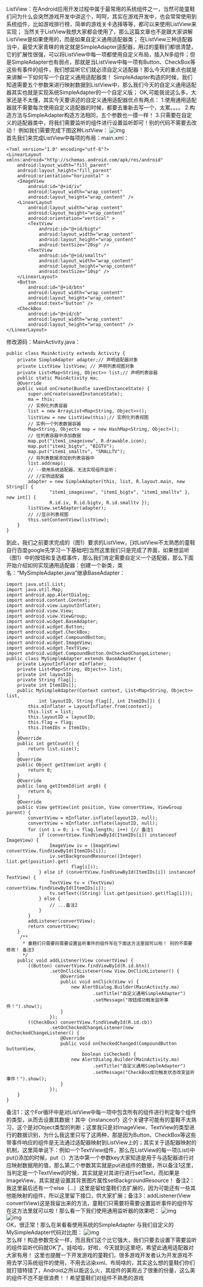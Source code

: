 ListView：在Android应用开发过程中属于最常用的系统组件之一，当然可能童鞋们问为什么会突然游戏开发中讲这个，呵呵，其实在游戏开发中，也会常常使用到系统组件，比如游戏排行榜，简单的游戏关卡选择等等，都可以来使用ListView来实现；
当然关于ListView我想大家都会使用了，那么这篇文章也不是跟大家讲解ListView是如果使用的，而是如果自定义通用适配器类；
在ListView三种适配器当中，最受大家青睐的肯定就是SimpleAdapter适配器，用过的童鞋们都很清楚，它的扩展性很强，可以将ListView中每一项都使用自定义布局，插入N多组件；但是SimpleAdapter也有弱点，那就是当ListView中每一项有Button、CheckBox等这些有事件的组件，我们想监听它们就必须自定义适配器！那么今天的重点也就是来讲解一下如何写一个自定义通用适配器类！
SimpleAdapter构造的时候，我们知道需要五个参数来进行映射数据到ListView中，那么我们今天的自定义通用适配器其实也就是实现系统SimpleAdapter的一个自定义版；
OK,可能我说这么多，大家还是不太懂，其实今天要讲述的自定义通用适配器优点有两点：
1.使用通用适配器就不需要每次使用自定义适配器的时候，都要去重新去写一个，太累。。。。
2.构造方法与SimpleAdapter构造方法相同，五个参数也一摸一样！
3.只需要在自定义的适配器类中，将我们需要监听的组件进行设置监听即可！别的代码不需要去改动！
例如我们需要完成下图这种ListView：
![img](P)  
首先我们来完成ListView中每项的布局：main.xml：
```  
<?xml version="1.0" encoding="utf-8"?>
<LinearLayout xmlns:android="http://schemas.android.com/apk/res/android"
    android:layout_width="fill_parent"
    android:layout_height="fill_parent"
    android:orientation="horizontal" >
    <ImageView
        android:id="@+id/iv"
        android:layout_width="wrap_content"
        android:layout_height="wrap_content" />
    <LinearLayout
        android:layout_width="wrap_content"
        android:layout_height="wrap_content"
        android:orientation="vertical" >
        <TextView
            android:id="@+id/bigtv"
            android:layout_width="wrap_content"
            android:layout_height="wrap_content"
            android:textSize="20sp" />
        <TextView
            android:id="@+id/smalltv"
            android:layout_width="wrap_content"
            android:layout_height="wrap_content"
            android:textSize="10sp" />
    </LinearLayout>
    <Button
        android:id="@+id/btn"
        android:layout_width="wrap_content"
        android:layout_height="wrap_content"
        android:text="button" />
    <CheckBox
        android:id="@+id/cb"
        android:layout_width="wrap_content"
        android:layout_height="wrap_content" />
</LinearLayout>
```
修改源码：MainActivity.java：
```  
public class MainActivity extends Activity {
	private SimpleAdapter adapter;// 声明适配器对象
	private ListView listView; // 声明列表视图对象
	private List<Map<String, Object>> list;// 声明列表容器
	public static MainActivity ma;
	@Override
	public void onCreate(Bundle savedInstanceState) {
		super.onCreate(savedInstanceState);
		ma = this;
		// 实例化列表容器
		list = new ArrayList<Map<String, Object>>();
		listView = new ListView(this);// 实例化列表视图
		// 实例一个列表数据容器
		Map<String, Object> map = new HashMap<String, Object>();
		// 往列表容器中添加数据
		map.put("item1_imageivew", R.drawable.icon);
		map.put("item1_bigtv", "BIGTV");
		map.put("item1_smalltv", "SMALLTV");
		// 将列表数据添加到列表容器中
		list.add(map);
		// --使用系统适配器，无法实现组件监听；
		// //实例适配器
		adapter = new SimpleAdapter(this, list, R.layout.main, new String[] {
				"item1_imageivew", "item1_bigtv", "item1_smalltv" }, new int[] {
				R.id.iv, R.id.bigtv, R.id.smalltv });
		listView.setAdapter(adapter);
		// //显示列表视图
		this.setContentView(listView);
	}
}
```
到此，我们之前要求完成的（图1）要求的ListView，[对ListView不太熟悉的童鞋自行百度google先学习一下基础吧]当然这里我们只是完成了界面，如果想监听（图1）中的按钮和复选框事件，那么我们肯定需要自定义一个适配器，那么下面开始介绍如何实现通用适配器：创建一个新类，类名：“MySimpleAdapter.java”继承BaseAdapter：
```  
import java.util.List;
import java.util.Map;
import android.app.AlertDialog;
import android.content.Context;
import android.view.LayoutInflater;
import android.view.View;
import android.view.ViewGroup;
import android.widget.BaseAdapter;
import android.widget.Button;
import android.widget.CheckBox;
import android.widget.CompoundButton;
import android.widget.ImageView;
import android.widget.TextView;
import android.widget.CompoundButton.OnCheckedChangeListener;
public class MySimpleAdapter extends BaseAdapter {
	private LayoutInflater mInflater;
	private List<Map<String, Object>> list;
	private int layoutID;
	private String flag[];
	private int ItemIDs[];
	public MySimpleAdapter(Context context, List<Map<String, Object>> list,
			int layoutID, String flag[], int ItemIDs[]) {
		this.mInflater = LayoutInflater.from(context);
		this.list = list;
		this.layoutID = layoutID;
		this.flag = flag;
		this.ItemIDs = ItemIDs;
	}
	@Override
	public int getCount() {
		return list.size();
	}
	@Override
	public Object getItem(int arg0) {
		return 0;
	}
	@Override
	public long getItemId(int arg0) {
		return 0;
	}
	@Override
	public View getView(int position, View convertView, ViewGroup parent) {
		convertView = mInflater.inflate(layoutID, null);
		convertView = mInflater.inflate(layoutID, null);
		for (int i = 0; i < flag.length; i++) {// 备注1
			if (convertView.findViewById(ItemIDs[i]) instanceof ImageView) {
				ImageView iv = (ImageView) convertView.findViewById(ItemIDs[i]);
				iv.setBackgroundResource((Integer) list.get(position).get(
						flag[i]));
			} else if (convertView.findViewById(ItemIDs[i]) instanceof TextView) {
				TextView tv = (TextView) convertView.findViewById(ItemIDs[i]);
				tv.setText((String) list.get(position).get(flag[i]));
			} else {
				// ...备注2
			}
		}
		addListener(convertView);
		return convertView;
	}
	 /**
	  * 童鞋们只需要将需要设置监听事件的组件写在下面这方法里就可以啦！ 别的不需要修改！ 备注3
	  */
	public void addListener(View convertView) {
		((Button) convertView.findViewById(R.id.btn))
				.setOnClickListener(new View.OnClickListener() {
					@Override
					public void onClick(View v) {
						new AlertDialog.Builder(MainActivity.ma)
								.setTitle("自定义通用SimpleAdapter")
								.setMessage("按钮成功触发监听事件！").show();
					}
				});
		((CheckBox) convertView.findViewById(R.id.cb))
				.setOnCheckedChangeListener(new OnCheckedChangeListener() {
					@Override
					public void onCheckedChanged(CompoundButton buttonView,
							boolean isChecked) {
						new AlertDialog.Builder(MainActivity.ma)
								.setTitle("自定义通用SimpleAdapter")
								.setMessage("CheckBox成功触发状态改变监听事件！").show();
					}
				});
	}
}
```
备注1：这个For循环中是对ListView中每一项中包含所有的组件进行判定每个组件的类型，从而去设置其数据！其中《instanceof》这个关键字可能有的童鞋不太熟习，这个是对Object类型的判断；这里我只是对ImageView、TextView的类型进行的数据识别，为什么我这里只写了这两种，那是因为Button、CheckBox等这些带事件响应的组件是无法通过适配器映射到ListView上的；其实关于适配器映射的机制，这里简单说下：例如一个TextView组件，那么在ListView的每一项(List)中put()添加的时候，put（）方法中第一个参数key大家知道是用于与适配器进行对应映射数据用的值，那么第二个参数其实就是put进组件的数据，所以备注1这里，当判定是一个TextView的时候，其实就是对其进行进行setText，而如果是ImageView，其实就是设置其背景图片属性setBackgroundResource！
备注2：我这里最后还有一个else｛...｝这里是留给童鞋们去扩展的，因为可能还有一些其他能映射的组件，所以这里留下接口，供大家扩展；备注3：addListener(View convertView)这是我留出来的方法，童鞋们只需要将需要设置监听事件的组件写在这方法里就可以啦！那么看一下我们使用通用监听器的效果吧：
![img](P)  
![img](P)  
OK，很正常！那么在来看看使用系统的SimpleAdapter 与我们自定义的MySimpleAdapter代码对比图：
![img](P)  
怎么样！构造参数完全一样，而且我们这个比它强大，我们只要去设置下需要监听的组件监听代码就OK了。娃哈哈，好啦，今天就到这里吧，希望此通用适配器对大家有用！
这里也提醒一下开发游戏的童鞋们，很多游戏开发者认为开发游戏不用去学习系统组件的使用，不用去沾染xml、布局啥的，其实这么想的童鞋们你们就打错特错了，Android之所以能这么火，其组件的美观占了很重的份量，这么美的组件不岂不是很浪费！！希望童鞋们对组件不熟悉的游戏